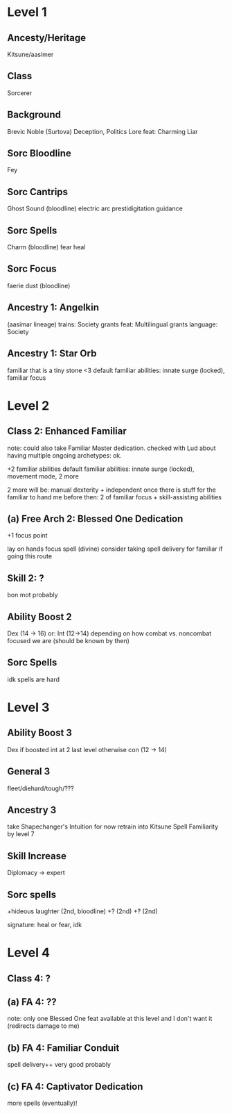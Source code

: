 # Level 1
## Ancesty/Heritage
Kitsune/aasimer
## Class
Sorcerer
## Background
Brevic Noble (Surtova)
Deception, Politics Lore
feat: Charming Liar
## Sorc Bloodline
Fey
## Sorc Cantrips
Ghost Sound (bloodline)
electric arc
prestidigitation
guidance
## Sorc Spells
Charm (bloodline)
fear
heal
## Sorc Focus
faerie dust (bloodline)

## Ancestry 1: Angelkin
(aasimar lineage)
trains: Society
grants feat: Multilingual
grants language: Society

## Ancestry 1: Star Orb
familiar that is a tiny stone <3
default familiar abilities: innate surge (locked), familiar focus
# Level 2
## Class 2: Enhanced Familiar
note: could also take Familiar Master dedication. checked with Lud about having multiple ongoing archetypes: ok.

+2 familiar abilities
default familiar abilities: innate surge (locked), movement mode, 2 more

2 more will be: manual dexterity + independent once there is stuff for the familiar to hand me
before then: 2 of familiar focus + skill-assisting abilities
## (a) Free Arch 2: Blessed One Dedication
+1 focus point


lay on hands focus spell (divine)
consider taking spell delivery for familiar if going this route
## Skill 2: ?
bon mot probably

## Ability Boost 2
Dex (14 -> 16)
or: Int (12->14)
depending on how combat vs. noncombat focused we are (should be known by then)

## Sorc Spells
idk spells are hard
# Level 3
## Ability Boost 3
Dex if boosted int at 2 last level
otherwise con (12 -> 14)
## General 3
fleet/diehard/tough/???
## Ancestry 3
take Shapechanger's Intuition for now
retrain into Kitsune Spell Familiarity by level 7
## Skill Increase
Diplomacy -> expert
## Sorc spells
+hideous laughter (2nd, bloodline)
+? (2nd)
+? (2nd)

signature: heal or fear, idk
# Level 4
## Class 4: ?
## (a) FA 4: ??
note: only one Blessed One feat available at this level and I don't want it (redirects damage to me)
## (b) FA 4: Familiar Conduit
spell delivery++
very good probably
## (c) FA 4: Captivator Dedication
more spells (eventually)!